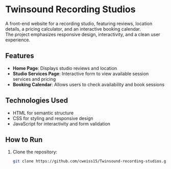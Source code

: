 # Twinsound Recording Studios

A front-end website for a recording studio, featuring reviews, location details, a pricing calculator, and an interactive booking calendar.  
The project emphasizes responsive design, interactivity, and a clean user experience.  

## Features
- **Home Page**: Displays studio reviews and location  
- **Studio Services Page**: Interactive form to view available session services and pricing  
- **Booking Calendar**: Allows users to check availability and book sessions 
  
## Technologies Used
- HTML for semantic structure  
- CSS for styling and responsive design  
- JavaScript for interactivity and form validation  

## How to Run
1. Clone the repository:
   ```bash
   git clone https://github.com/cweiss15/Twinsound-recording-studios.git
